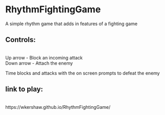 # RhythmFightingGame
A simple rhythm game that adds in features of a fighting game

<h2>Controls:</h2> <br>
  Up arrow - Block an incoming attack <br>
  Down arrow - Attach the enemy <br>
  
  Time blocks and attacks with the on screen prompts to defeat the enemy

<h2>link to play:</h2><br>
<a>https://wkershaw.github.io/RhythmFightingGame/<a>

